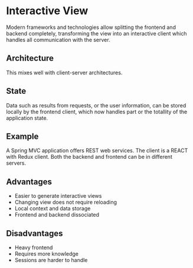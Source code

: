 # Interactive View

Modern frameworks and technologies allow splitting the frontend and backend completely, transforming the view into an interactive client which handles all communication with the server.

## Architecture

This mixes well with client-server architectures.

## State

Data such as results from requests, or the user information, can be stored locally by the frontend client, which now handles part or the totallity of the application state.

## Example

A Spring MVC application offers REST web services. The client is a REACT with Redux client. Both the backend and frontend can be in different servers.

## Advantages

- Easier to generate interactive views
- Changing view does not require reloading
- Local context and data storage
- Frontend and backend dissociated

## Disadvantages

- Heavy frontend
- Requires more knowledge
- Sessions are harder to handle
